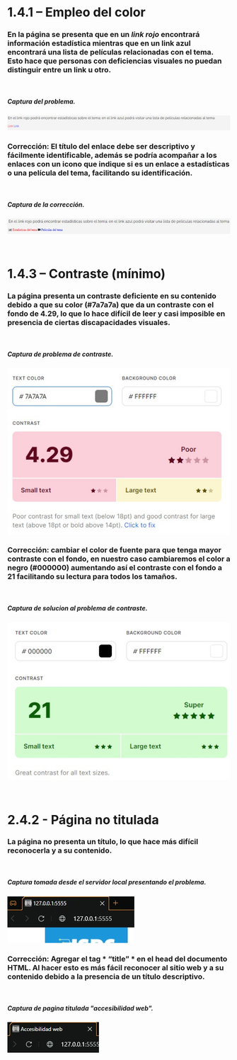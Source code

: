 # 1.4.1 – Empleo del color

### En la página se presenta que en un *link rojo* encontrará información estadística mientras que en un **link azul** encontrará una lista de películas relacionadas con el tema. Esto hace que personas con deficiencias visuales no puedan distinguir entre un link u otro.
<br>

##### Captura del problema.
<!--Imagen por local-->
![logo visual](capturas/captura_5.jpg "Captura tomada desde la web")

### **Corrección**: El título del enlace debe ser descriptivo y fácilmente identificable, además se podría acompañar a los enlaces con un icono que indique si es un enlace a estadísticas o una película del tema, facilitando su identificación.
<br>

##### Captura de la corrección.
<!--Imagen por local-->
![logo visual](capturas/captura_6.jpg "Captura tomada desde la web")

<br>

<!-- Titulo -->
# 1.4.3 – Contraste (mínimo) 

### La página presenta un contraste deficiente en su contenido debido a que su color (#7a7a7a) que da un contraste con el fondo de 4.29, lo que lo hace difícil de leer y casi imposible en presencia de ciertas discapacidades visuales.
<br>

##### Captura de problema de contraste.
<!--Imagen por local-->
![logo visual](capturas/captura_3.jpg "Captura tomada desde la web")

### **Corrección**: cambiar el color de fuente para que tenga mayor contraste con el fondo, en nuestro caso cambiaremos el color a **negro (#000000)** aumentando así el contraste con el fondo a **21** facilitando su lectura para todos los tamaños.
<br>

##### Captura de solucion al problema de contraste.
<!--Imagen por local-->
![logo visual](capturas/captura_4.jpg "Captura tomada desde la web")

<br>

<!-- Titulo -->
# 2.4.2 - Página no titulada

### La página no presenta un título, lo que hace más difícil reconocerla y a su contenido.
<br>

##### Captura tomada desde el servidor local presentando el problema.
<!--Imagen por local-->
![logo visual](capturas/captura_1.jpg "Captura tomada desde la web")


### **Corrección**: Agregar el tag * “title” * en el head del documento HTML. Al hacer esto es más fácil reconocer al sitio web y a su contenido debido a la presencia de un título descriptivo.
<br>

##### Captura de pagina titulada "accesibilidad web".
<!--Imagen por local-->
![logo visual](capturas/captura_2.jpg "Captura tomada desde la web")

<br>